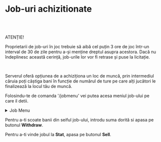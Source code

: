 

# Job-uri achizitionate
<br><br>
<div class="danger-container">
    <p class="title">ATENȚIE!</p>
    <p class="description"> Proprietarii de job-uri în joc trebuie să aibă cel puțin 3 ore de joc într-un interval de 30 de zile pentru a-și 
        menține dreptul asupra acestora. Dacă nu îndeplinesc această cerință, job-urile lor vor fi retrase și puse la licitație.
    </p>
</div><br>

Serverul oferă opțiunea de a achiziționa un loc de muncă, prin intermediul căruia poți câștiga bani în funcție de numărul de ture pe care alți jucători le finalizează la locul tău de muncă.

Folosindu-te de comanda '/jobmenu' vei putea acesa meniul job-ului pe care il detii.

<details class="details custom-block">
    <summary> Job Menu</summary>
    <p><img src="https://i.imgur.com/8gk8OPu.png" alt=""></p>
</details>

Pentru a-ti scoate banii din seiful job-ului, introdu suma dorită si apasa pe butonul <strong>Withdraw</strong>.

Pentru a-ti vinde jobul la **Stat**, apasa pe butonul <strong>Sell</strong>.